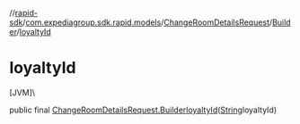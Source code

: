 //[rapid-sdk](../../../../index.md)/[com.expediagroup.sdk.rapid.models](../../index.md)/[ChangeRoomDetailsRequest](../index.md)/[Builder](index.md)/[loyaltyId](loyalty-id.md)

# loyaltyId

[JVM]\

public final [ChangeRoomDetailsRequest.Builder](index.md)[loyaltyId](loyalty-id.md)([String](https://docs.oracle.com/javase/8/docs/api/java/lang/String.html)loyaltyId)

